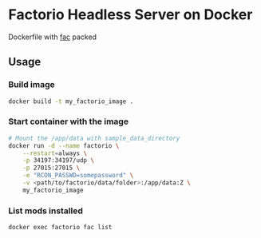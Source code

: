 # Factorio Headless Server on Docker
Dockerfile with [fac](https://github.com/mickael9/fac) packed

## Usage

### Build image
```bash
docker build -t my_factorio_image .
```

### Start container with the image
```bash
# Mount the /app/data with sample_data_directory
docker run -d --name factorio \
	--restart=always \
	-p 34197:34197/udp \
	-p 27015:27015 \
	-e "RCON_PASSWD=somepassword" \
	-v <path/to/factorio/data/folder>:/app/data:Z \
	my_factorio_image
```

### List mods installed
```bash
docker exec factorio fac list
```
